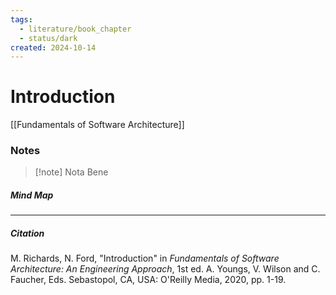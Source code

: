 ```yaml
---
tags:
  - literature/book_chapter
  - status/dark
created: 2024-10-14
---
```

# Introduction

[[Fundamentals of Software Architecture]]

### Notes


> [!note] Nota Bene

##### Mind Map

---
##### Citation

M. Richards, N. Ford, "Introduction" in *Fundamentals of Software Architecture: An Engineering Approach*, 1st ed. A. Youngs, V. Wilson and C. Faucher, Eds. Sebastopol, CA, USA: O'Reilly Media, 2020, pp. 1-19.

